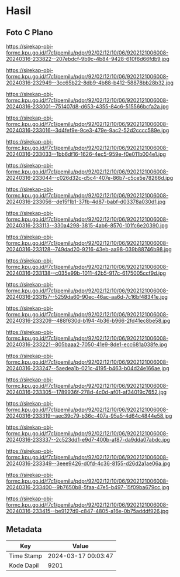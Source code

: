 # Hasil

## Foto C Plano

https://sirekap-obj-formc.kpu.go.id/f7c1/pemilu/pdpr/92/02/12/10/06/9202121006008-20240316-233822--207ebdcf-9b9c-4b84-9428-610f6d66fdb9.jpg

https://sirekap-obj-formc.kpu.go.id/f7c1/pemilu/pdpr/92/02/12/10/06/9202121006008-20240316-232949--3cc65b22-8db9-4b88-b412-58878bb28b32.jpg

https://sirekap-obj-formc.kpu.go.id/f7c1/pemilu/pdpr/92/02/12/10/06/9202121006008-20240316-233001--751407d8-d653-4355-84c6-515566bcfa2a.jpg

https://sirekap-obj-formc.kpu.go.id/f7c1/pemilu/pdpr/92/02/12/10/06/9202121006008-20240316-233016--3d4fef9e-9ce3-479e-9ac2-52d2cccc589e.jpg

https://sirekap-obj-formc.kpu.go.id/f7c1/pemilu/pdpr/92/02/12/10/06/9202121006008-20240316-233033--1bb6df16-1626-4ec5-959e-f0e011b004e1.jpg

https://sirekap-obj-formc.kpu.go.id/f7c1/pemilu/pdpr/92/02/12/10/06/9202121006008-20240316-233044--c026d32c-d5c4-407e-86b7-c5ce5e78266d.jpg

https://sirekap-obj-formc.kpu.go.id/f7c1/pemilu/pdpr/92/02/12/10/06/9202121006008-20240316-233056--de15f1b1-37fb-4d87-babf-d03378a030d1.jpg

https://sirekap-obj-formc.kpu.go.id/f7c1/pemilu/pdpr/92/02/12/10/06/9202121006008-20240316-233113--330a4298-3815-4ab6-8570-101fc6e20390.jpg

https://sirekap-obj-formc.kpu.go.id/f7c1/pemilu/pdpr/92/02/12/10/06/9202121006008-20240316-233128--749dad20-9216-43eb-aa98-039b88746b98.jpg

https://sirekap-obj-formc.kpu.go.id/f7c1/pemilu/pdpr/92/02/12/10/06/9202121006008-20240316-233138--c035e99b-1011-42b5-917c-6175005ccf9d.jpg

https://sirekap-obj-formc.kpu.go.id/f7c1/pemilu/pdpr/92/02/12/10/06/9202121006008-20240316-233157--5259da60-90ec-46ac-aa6d-7c16bf48341e.jpg

https://sirekap-obj-formc.kpu.go.id/f7c1/pemilu/pdpr/92/02/12/10/06/9202121006008-20240316-233209--488f630d-b194-4b36-b966-2fd41ec8be58.jpg

https://sirekap-obj-formc.kpu.go.id/f7c1/pemilu/pdpr/92/02/12/10/06/9202121006008-20240316-233221--805baaa2-7050-41e9-8de1-ecc681a038fe.jpg

https://sirekap-obj-formc.kpu.go.id/f7c1/pemilu/pdpr/92/02/12/10/06/9202121006008-20240316-233247--5aedea1b-021c-4195-b463-b04d24e166ae.jpg

https://sirekap-obj-formc.kpu.go.id/f7c1/pemilu/pdpr/92/02/12/10/06/9202121006008-20240316-233305--1789936f-278d-4c0d-af01-af34019c7652.jpg

https://sirekap-obj-formc.kpu.go.id/f7c1/pemilu/pdpr/92/02/12/10/06/9202121006008-20240316-233319--aec39c79-b36c-407a-95a5-4d64c4844e58.jpg

https://sirekap-obj-formc.kpu.go.id/f7c1/pemilu/pdpr/92/02/12/10/06/9202121006008-20240316-233337--2c523dd1-e9d7-400b-af87-da9dda07abdc.jpg

https://sirekap-obj-formc.kpu.go.id/f7c1/pemilu/pdpr/92/02/12/10/06/9202121006008-20240316-233349--3eee9426-d0fd-4c36-8155-d26d2a1ae06a.jpg

https://sirekap-obj-formc.kpu.go.id/f7c1/pemilu/pdpr/92/02/12/10/06/9202121006008-20240316-233400--9b7650b8-5faa-47e5-b497-15f09ba679cc.jpg

https://sirekap-obj-formc.kpu.go.id/f7c1/pemilu/pdpr/92/02/12/10/06/9202121006008-20240316-233415--be9127d9-c847-4805-a16e-0b75adddf926.jpg


## Metadata

| Key        | Value               |
| ---------- | ------------------- |
| Time Stamp | 2024-03-17 00:03:47 |
| Kode Dapil | 9201                |



